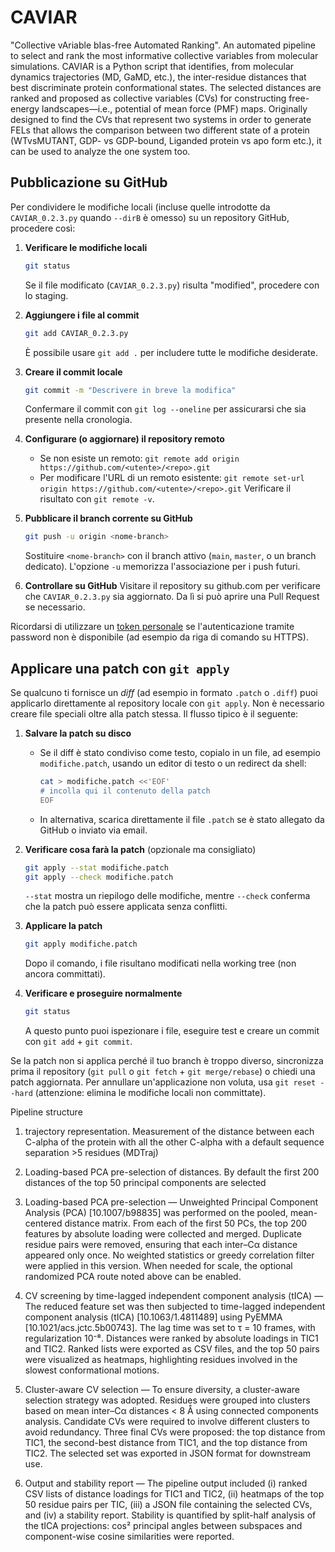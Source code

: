 # CAVIAR
"Collective vAriable bIas-free Automated Ranking". An automated pipeline to select and rank the most informative collective variables from molecular simulations.
CAVIAR is a Python script that identifies, from molecular dynamics trajectories (MD, GaMD, etc.), the inter-residue distances that best discriminate protein conformational states. 
The selected distances are ranked and proposed as collective variables (CVs) for constructing free-energy landscapes—i.e., potential of mean force (PMF) maps.
Originally designed to find the CVs that represent two systems in order to generate FELs that allows the comparison between two different state of a protein (WTvsMUTANT, GDP- vs GDP-bound, Liganded protein vs apo form etc.), it can be used to analyze the one system too. 

## Pubblicazione su GitHub

Per condividere le modifiche locali (incluse quelle introdotte da `CAVIAR_0.2.3.py` quando `--dirB` è omesso) su un repository GitHub, procedere così:

1. **Verificare le modifiche locali**
   ```bash
   git status
   ```
   Se il file modificato (`CAVIAR_0.2.3.py`) risulta "modified", procedere con lo staging.

2. **Aggiungere i file al commit**
   ```bash
   git add CAVIAR_0.2.3.py
   ```
   È possibile usare `git add .` per includere tutte le modifiche desiderate.

3. **Creare il commit locale**
   ```bash
   git commit -m "Descrivere in breve la modifica"
   ```
   Confermare il commit con `git log --oneline` per assicurarsi che sia presente nella cronologia.

4. **Configurare (o aggiornare) il repository remoto**
   - Se non esiste un remoto: `git remote add origin https://github.com/<utente>/<repo>.git`
   - Per modificare l'URL di un remoto esistente: `git remote set-url origin https://github.com/<utente>/<repo>.git`
   Verificare il risultato con `git remote -v`.

5. **Pubblicare il branch corrente su GitHub**
   ```bash
   git push -u origin <nome-branch>
   ```
   Sostituire `<nome-branch>` con il branch attivo (`main`, `master`, o un branch dedicato). L'opzione `-u` memorizza l'associazione per i push futuri.

6. **Controllare su GitHub**
   Visitare il repository su github.com per verificare che `CAVIAR_0.2.3.py` sia aggiornato. Da lì si può aprire una Pull Request se necessario.

Ricordarsi di utilizzare un [token personale](https://docs.github.com/it/authentication/keeping-your-account-and-data-secure/creating-a-personal-access-token) se l'autenticazione tramite password non è disponibile (ad esempio da riga di comando su HTTPS).

## Applicare una patch con `git apply`

Se qualcuno ti fornisce un *diff* (ad esempio in formato `.patch` o `.diff`) puoi applicarlo direttamente al repository locale con `git apply`. Non è necessario creare file speciali oltre alla patch stessa. Il flusso tipico è il seguente:

1. **Salvare la patch su disco**
   - Se il diff è stato condiviso come testo, copialo in un file, ad esempio `modifiche.patch`, usando un editor di testo o un redirect da shell:
     ```bash
     cat > modifiche.patch <<'EOF'
     # incolla qui il contenuto della patch
     EOF
     ```
   - In alternativa, scarica direttamente il file `.patch` se è stato allegato da GitHub o inviato via email.

2. **Verificare cosa farà la patch** (opzionale ma consigliato)
   ```bash
   git apply --stat modifiche.patch
   git apply --check modifiche.patch
   ```
   `--stat` mostra un riepilogo delle modifiche, mentre `--check` conferma che la patch può essere applicata senza conflitti.

3. **Applicare la patch**
   ```bash
   git apply modifiche.patch
   ```
   Dopo il comando, i file risultano modificati nella working tree (non ancora committati).

4. **Verificare e proseguire normalmente**
   ```bash
   git status
   ```
   A questo punto puoi ispezionare i file, eseguire test e creare un commit con `git add` + `git commit`.

Se la patch non si applica perché il tuo branch è troppo diverso, sincronizza prima il repository (`git pull` o `git fetch` + `git merge/rebase`) o chiedi una patch aggiornata. Per annullare un'applicazione non voluta, usa `git reset --hard` (attenzione: elimina le modifiche locali non committate).

Pipeline structure
1) trajectory representation. Measurement of the distance between each C-alpha of the protein with all the other C-alpha with a default sequence separation >5 residues (MDTraj)

2) Loading-based PCA pre-selection of distances. By default the first 200 distances of the top 50 principal components are selected

3) Loading-based PCA pre-selection — Unweighted Principal Component Analysis (PCA) [10.1007/b98835] was performed on the pooled, mean-centered distance matrix. From each of the first 50 PCs, the top 200 features by absolute loading were collected and merged. Duplicate residue pairs were removed, ensuring that each inter–Cα distance appeared only once. No weighted statistics or greedy correlation filter were applied in this version. When needed for scale, the optional randomized PCA route noted above can be enabled.

4) CV screening by time-lagged independent component analysis (tICA) — The reduced feature set was then subjected to time-lagged independent component analysis (tICA) [10.1063/1.4811489] using PyEMMA [10.1021/acs.jctc.5b00743]. The lag time was set to τ = 10 frames, with regularization 10⁻⁸. Distances were ranked by absolute loadings in TIC1 and TIC2. Ranked lists were exported as CSV files, and the top 50 pairs were visualized as heatmaps, highlighting residues involved in the slowest conformational motions.

5) Cluster-aware CV selection — To ensure diversity, a cluster-aware selection strategy was adopted. Residues were grouped into clusters based on mean inter–Cα distances < 8 Å using connected components analysis. Candidate CVs were required to involve different clusters to avoid redundancy. Three final CVs were proposed: the top distance from TIC1, the second-best distance from TIC1, and the top distance from TIC2. The selected set was exported in JSON format for downstream use.

6) Output and stability report — The pipeline output included (i) ranked CSV lists of distance loadings for TIC1 and TIC2, (ii) heatmaps of the top 50 residue pairs per TIC, (iii) a JSON file containing the selected CVs, and (iv) a stability report. Stability is quantified by split-half analysis of the tICA projections: cos² principal angles between subspaces and component-wise cosine similarities were reported.


